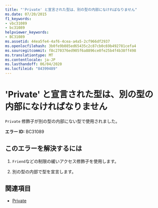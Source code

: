 ```yaml
---
title: "'Private' と宣言された型は、別の型の内部になければなりません"
ms.date: 07/20/2015
f1_keywords:
- vbc31089
- bc31089
helpviewer_keywords:
- BC31089
ms.assetid: 44ea5fe4-4af6-4cea-a4a5-2cf966df2937
ms.openlocfilehash: 3b0fe9b085ed65435c2c87cb0c69b492781cefa4
ms.sourcegitcommit: f8c270376ed905f6a8896ce0fe25b4f4b38ff498
ms.translationtype: MT
ms.contentlocale: ja-JP
ms.lasthandoff: 06/04/2020
ms.locfileid: "84399489"
---
```

# <a name="types-declared-private-must-be-inside-another-type"></a>'Private' と宣言された型は、別の型の内部になければなりません
`Private` 修飾子が別の型の内部にない型で使用されました。  
  
 **エラー ID:** BC31089  
  
## <a name="to-correct-this-error"></a>このエラーを解決するには  
  
1. `Friend`などの制限の緩いアクセス修飾子を使用します。  
  
2. 別の型の内部で型を宣言します。  
  
## <a name="see-also"></a>関連項目

- [Private](../language-reference/modifiers/private.md)
